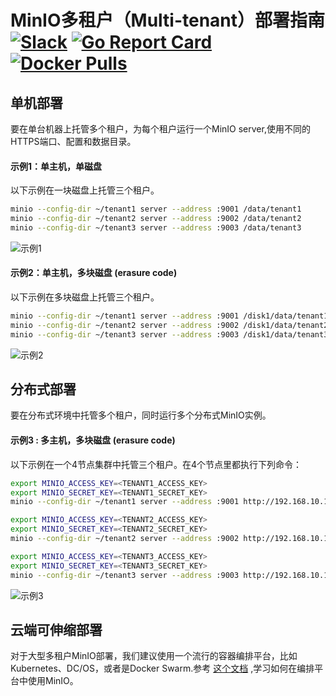 # MinIO多租户（Multi-tenant）部署指南 [![Slack](https://slack.min.io/slack?type=svg)](https://slack.min.io) [![Go Report Card](https://goreportcard.com/badge/minio/minio)](https://goreportcard.com/report/minio/minio) [![Docker Pulls](https://img.shields.io/docker/pulls/minio/minio.svg?maxAge=604800)](https://hub.docker.com/r/minio/minio/)

## 单机部署

要在单台机器上托管多个租户，为每个租户运行一个MinIO server,使用不同的HTTPS端口、配置和数据目录。

#### 示例1：单主机，单磁盘

以下示例在一块磁盘上托管三个租户。
```sh
minio --config-dir ~/tenant1 server --address :9001 /data/tenant1
minio --config-dir ~/tenant2 server --address :9002 /data/tenant2
minio --config-dir ~/tenant3 server --address :9003 /data/tenant3
```

![示例1](https://github.com/minio/minio/blob/master/docs/screenshots/Example-1.jpg?raw=true)

#### 示例2：单主机，多块磁盘 (erasure code)

以下示例在多块磁盘上托管三个租户。
```sh
minio --config-dir ~/tenant1 server --address :9001 /disk1/data/tenant1 /disk2/data/tenant1 /disk3/data/tenant1 /disk4/data/tenant1
minio --config-dir ~/tenant2 server --address :9002 /disk1/data/tenant2 /disk2/data/tenant2 /disk3/data/tenant2 /disk4/data/tenant2
minio --config-dir ~/tenant3 server --address :9003 /disk1/data/tenant3 /disk2/data/tenant3 /disk3/data/tenant3 /disk4/data/tenant3
```
![示例2](https://github.com/minio/minio/blob/master/docs/screenshots/Example-2.jpg?raw=true)

## 分布式部署
要在分布式环境中托管多个租户，同时运行多个分布式MinIO实例。

#### 示例3 : 多主机，多块磁盘 (erasure code)

以下示例在一个4节点集群中托管三个租户。在4个节点里都执行下列命令：

```sh
export MINIO_ACCESS_KEY=<TENANT1_ACCESS_KEY>
export MINIO_SECRET_KEY=<TENANT1_SECRET_KEY>
minio --config-dir ~/tenant1 server --address :9001 http://192.168.10.11/data/tenant1 http://192.168.10.12/data/tenant1 http://192.168.10.13/data/tenant1 http://192.168.10.14/data/tenant1

export MINIO_ACCESS_KEY=<TENANT2_ACCESS_KEY>
export MINIO_SECRET_KEY=<TENANT2_SECRET_KEY>
minio --config-dir ~/tenant2 server --address :9002 http://192.168.10.11/data/tenant2 http://192.168.10.12/data/tenant2 http://192.168.10.13/data/tenant2 http://192.168.10.14/data/tenant2

export MINIO_ACCESS_KEY=<TENANT3_ACCESS_KEY>
export MINIO_SECRET_KEY=<TENANT3_SECRET_KEY>
minio --config-dir ~/tenant3 server --address :9003 http://192.168.10.11/data/tenant3 http://192.168.10.12/data/tenant3 http://192.168.10.13/data/tenant3 http://192.168.10.14/data/tenant3
```

![示例3](https://github.com/minio/minio/blob/master/docs/screenshots/Example-3.jpg?raw=true)

## 云端可伸缩部署
对于大型多租户MinIO部署，我们建议使用一个流行的容器编排平台，比如Kubernetes、DC/OS，或者是Docker Swarm.参考 [这个文档](https://docs.min.io/cn/minio-deployment-quickstart-guide) ,学习如何在编排平台中使用MinIO。


